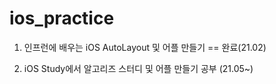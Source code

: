 # ios_practice

1. 인프런에 배우는 iOS AutoLayout 및 어플 만들기 == 완료(21.02)

2. iOS Study에서 알고리즈 스터디 및 어플 만들기 공부 (21.05~)


